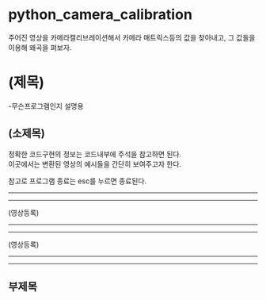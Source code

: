 # python_camera_calibration
주어진 영상을 카메라캘리브레이션해서 카메라 매트릭스등의 값을 찾아내고, 그 값들을 이용해 왜곡을 펴보자.

(제목)
============================
-무슨프로그램인지 설명용


(소제목)
--------------------------
정확한 코드구현의 정보는 코드내부에 주석을 참고하면 된다. <br/>
이곳에서는 변환된 영상의 예시들을 간단히 보여주고자 한다. <br/>

  참고로 프로그램 종료는 esc를 누르면 종료된다. 
* * *
* * *
>
>  >   



(영상등록)

* * *
* * *
>
>  >  

(영상등록)


* * *
* * *
부제목
--------------------------


 


